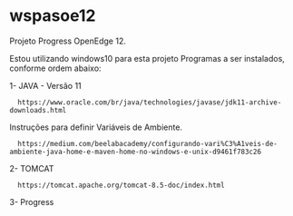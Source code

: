   # wspasoe12
  
  Projeto Progress OpenEdge 12.
  
  Estou utilizando windows10 para esta projeto 
  Programas a ser instalados, conforme ordem abaixo:
  
  1- JAVA - Versão 11
  
      https://www.oracle.com/br/java/technologies/javase/jdk11-archive-downloads.html
  Instruções para definir Variáveis ​​de Ambiente.
  
      https://medium.com/beelabacademy/configurando-vari%C3%A1veis-de-ambiente-java-home-e-maven-home-no-windows-e-unix-d9461f783c26
  
  2- TOMCAT
  
      https://tomcat.apache.org/tomcat-8.5-doc/index.html
  
  3- Progress
